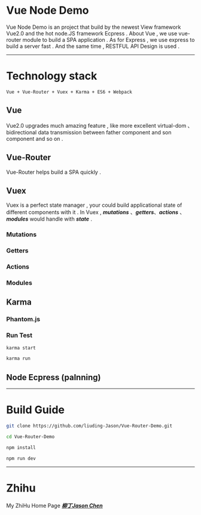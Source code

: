 
# Vue Node Demo
	
Vue Node Demo is an project that build by the newest View framework Vue2.0 and the hot node.JS
framework Ecpress . About Vue , we use vue-router module to build a SPA application . As for
Express , we use express to build a server fast . And the same time , RESTFUL API Design is 
used .

***

# Technology stack
	
	Vue + Vue-Router + Vuex + Karma + ES6 + Webpack

## Vue 
	
Vue2.0 upgrades much amazing feature , like more excellent virtual-dom 、 bidirectional 
data transmission between father component and son component and so on .  

## Vue-Router

Vue-Router helps build a SPA quickly . 

## Vuex 

Vuex is a perfect state manager , your could build applicational state of different components
with it . In Vuex , ***mutations*** 、***getters***、***actions*** 、***modules*** would 
handle with ***state*** . 

### Mutations

### Getters

### Actions

### Modules

## Karma 

### Phantom.js

### Run Test

```bash
karma start
```

```bash
karma run
```

## Node Ecpress (palnning)

***

# Build Guide

```bash
git clone https://github.com/liuding-Jason/Vue-Router-Demo.git

cd Vue-Router-Demo

npm install 

npm run dev

```

***

# Zhihu

My ZhiHu Home Page ***[柳丁Jason Chen](https://www.zhihu.com/people/liu-ding-jasonchen)*** 